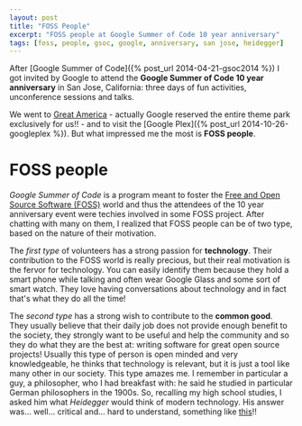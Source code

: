 ```yaml
---
layout: post
title: "FOSS People"
excerpt: "FOSS people at Google Summer of Code 10 year anniversary"
tags: [foss, people, gsoc, google, anniversary, san jose, heidegger]
---
```


After [Google Summer of Code]({% post_url 2014-04-21-gsoc2014 %}) I got invited by Google
to attend the **Google Summer of Code 10 year anniversary** in San Jose, California: three days
of fun activities, unconference sessions and talks.

We went to [Great America](http://www.cagreatamerica.com) - actually Google reserved the entire
theme park exclusively for us!! - and to visit the [Google Plex]({% post_url 2014-10-26-googleplex %}).
But what impressed me the most is **FOSS people**.

# FOSS people
*Google Summer of Code* is a program meant to foster the
[Free and Open Source Software (FOSS)](http://en.wikipedia.org/wiki/Free_and_open-source_software) world
and thus the attendees of the 10 year anniversary event were techies involved in some FOSS project.
After chatting with many on them, I realized that FOSS people can be of two type, based on 
the nature of their motivation.

The *first type* of volunteers has a strong passion for **technology**. Their contribution to the FOSS world
is really precious, but their real motivation is the fervor for technology. You can easily
identify them because they hold a smart phone while talking and often wear Google Glass and some sort
of smart watch. They love having conversations about technology and in fact that's what
they do all the time!

The *second type* has a strong wish to contribute to the **common good**. They usually
believe that their daily job does not provide enough benefit to the society, they strongly want to be useful
and help the community and so they do what they are the best at: writing software for great open
source projects! Usually this type of person is open minded and very knowledgeable, he thinks
that technology is relevant, but it is just a tool like many other in our society.
This type amazes me. I remember in particular a guy, a philosopher, who I had breakfast with: he
said he studied in particular German philosophers in the 1900s. So, recalling my high school
studies, I asked him what *Heidegger* would think of modern technology. His answer was... well...
critical and... hard to understand, something like [this](https://belate.wordpress.com/2010/07/12/heidegger-modern-technology/)!!
